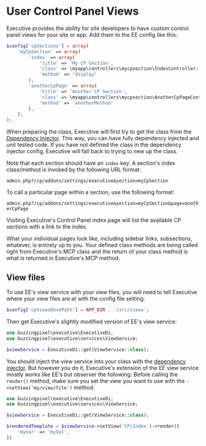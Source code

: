 # User Control Panel Views

Executive provides the ability for site developers to have custom control panel views for your site or app. Add them to the EE config like this:

```php
$config['cpSections'] = array(
    'myCpSection' => array(
        'index' => array(
            'title' => 'My CP Section',
            'class' => \myapp\controllers\mycpsection\IndexController::class,
            'method' => 'display'
        ),
        'anotherCpPage' => array(
            'title' => 'Another CP Section',
            'class' => \myapp\controllers\mycpsection\AnotherCpPageController::class,
            'method' => 'anotherMethod'
        ),
    ),
);
```

When preparing the class, Executive will first try to get the class from the [Dependency Injector](dependency-injection.md). This way, you can have fully dependency injected and unit tested code. If you have not defined the class in the dependency injector config, Executive will fall back to trying to new up the class.

Note that each section should have an `index` key. A section's index class/method is invoked by the following URL format:

`admin.php?/cp/addons/settings/executive&section=myCpSection`

To call a particular page within a section, use the following format:

`admin.php?/cp/addons/settings/executive&section=myCpSection&page=anotherCpPage`

Visiting Executive's Control Panel index page will list the available CP sections with a link to the index.

What your individual pages look like, including sidebar links, subsections, whatever, is entirely up to you. Your defined class methods are being called right from Executive's MCP class and the return of your class method is what is returned in Executive's MCP method.

## View files

To use EE's view service with your view files, you will need to tell Executive where your view files are at with the config file setting:

```php
$config['cpViewsBasePath'] = APP_DIR . '/src/views';
```

Then get Executive's slightly modified version of EE's view service:

```php
use buzzingpixel\executive\ExecutiveDi;
use buzzingpixel\executive\services\ViewService;

$viewService = ExecutiveDi::get(ViewService::class);
```

You should inject the view service into your class with the [dependency injector](dependency-injection.md). But however you do it, Executive's extension of the EE view service mostly works like EE's but observer the following: Before calling the `render()` method, make sure you set the view you want to use with the `->setView('my/view/file')` method.


```php
use buzzingpixel\executive\ExecutiveDi;
use buzzingpixel\executive\services\ViewService;

$viewService = ExecutiveDi::get(ViewService::class);

$renderedTemplate = $viewService->setView('CP/Index')->render([
    'myVar' => 'myVal',
])
```
